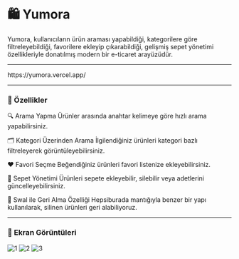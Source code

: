 # 🛍️ Yumora
Yumora, kullanıcıların ürün araması yapabildiği, kategorilere göre filtreleyebildiği, favorilere ekleyip çıkarabildiği, gelişmiş sepet yönetimi özellikleriyle donatılmış modern bir e-ticaret arayüzüdür.

<hr>
https://yumora.vercel.app/
<hr>

### 🚀 Özellikler
🔍 Arama Yapma
Ürünler arasında anahtar kelimeye göre hızlı arama yapabilirsiniz.

🗂️ Kategori Üzerinden Arama
İlgilendiğiniz ürünleri kategori bazlı filtreleyerek görüntüleyebilirsiniz.

❤️ Favori Seçme
Beğendiğiniz ürünleri favori listenize ekleyebilirsiniz.

🛒 Sepet Yönetimi
Ürünleri sepete ekleyebilir, silebilir veya adetlerini güncelleyebilirsiniz.

🔄 Swal ile Geri Alma Özelliği
Hepsiburada mantığıyla benzer bir yapı kullanılarak, silinen ürünleri geri alabiliyoruz.

<hr/>

### 📸 Ekran Görüntüleri
![1](https://github.com/user-attachments/assets/e06c6d95-9b2f-4fb1-9cb6-79c2b372f8d4)
![2](https://github.com/user-attachments/assets/04551ea0-c522-4277-a3f6-0cc54759e4e7)
![3](https://github.com/user-attachments/assets/d15e7382-cec8-4d87-bf4e-ae1f8c5a2b0a)
